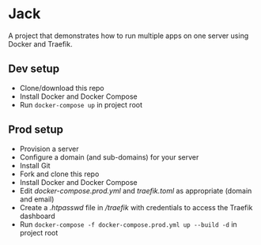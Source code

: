 # Jack
A project that demonstrates how to run multiple apps on one server using Docker and Traefik.

## Dev setup
- Clone/download this repo
- Install Docker and Docker Compose
- Run `docker-compose up` in project root

## Prod setup
- Provision a server
- Configure a domain (and sub-domains) for your server
- Install Git
- Fork and clone this repo
- Install Docker and Docker Compose
- Edit *docker-compose.prod.yml* and *traefik.toml* as appropriate (domain and email)
- Create a *.htpasswd* file in */traefik* with credentials to access the Traefik dashboard
- Run `docker-compose -f docker-compose.prod.yml up --build -d` in project root